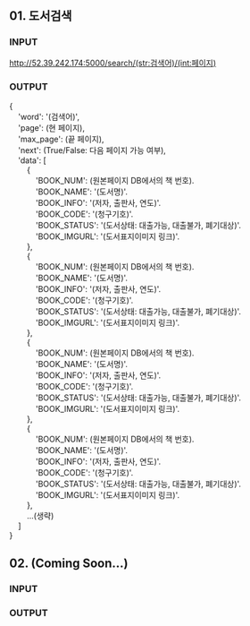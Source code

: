 ## 01. 도서검색
### INPUT
http://52.39.242.174:5000/search/(str:검색어)/(int:페이지)

### OUTPUT
{</br>
&nbsp;&nbsp;&nbsp;&nbsp;'word': '(검색어)',</br>
&nbsp;&nbsp;&nbsp;&nbsp;'page': (현 페이지),</br>
&nbsp;&nbsp;&nbsp;&nbsp;'max_page': (끝 페이지),</br>
&nbsp;&nbsp;&nbsp;&nbsp;'next': (True/False: 다음 페이지 가능 여부),</br>
&nbsp;&nbsp;&nbsp;&nbsp;'data': [</br>
&nbsp;&nbsp;&nbsp;&nbsp;&nbsp;&nbsp;&nbsp;&nbsp;{</br>
&nbsp;&nbsp;&nbsp;&nbsp;&nbsp;&nbsp;&nbsp;&nbsp;&nbsp;&nbsp;&nbsp;&nbsp;'BOOK_NUM': (원본페이지 DB에서의 책 번호).</br>
&nbsp;&nbsp;&nbsp;&nbsp;&nbsp;&nbsp;&nbsp;&nbsp;&nbsp;&nbsp;&nbsp;&nbsp;'BOOK_NAME': '(도서명)'.</br>
&nbsp;&nbsp;&nbsp;&nbsp;&nbsp;&nbsp;&nbsp;&nbsp;&nbsp;&nbsp;&nbsp;&nbsp;'BOOK_INFO': '(저자, 출판사, 연도)'.</br>
&nbsp;&nbsp;&nbsp;&nbsp;&nbsp;&nbsp;&nbsp;&nbsp;&nbsp;&nbsp;&nbsp;&nbsp;'BOOK_CODE': '(청구기호)'.</br>
&nbsp;&nbsp;&nbsp;&nbsp;&nbsp;&nbsp;&nbsp;&nbsp;&nbsp;&nbsp;&nbsp;&nbsp;'BOOK_STATUS': '(도서상태: 대출가능, 대출불가, 폐기대상)'.</br>
&nbsp;&nbsp;&nbsp;&nbsp;&nbsp;&nbsp;&nbsp;&nbsp;&nbsp;&nbsp;&nbsp;&nbsp;'BOOK_IMGURL': '(도서표지이미지 링크)'.</br>
&nbsp;&nbsp;&nbsp;&nbsp;&nbsp;&nbsp;&nbsp;&nbsp;},</br>
&nbsp;&nbsp;&nbsp;&nbsp;&nbsp;&nbsp;&nbsp;&nbsp;{</br>
&nbsp;&nbsp;&nbsp;&nbsp;&nbsp;&nbsp;&nbsp;&nbsp;&nbsp;&nbsp;&nbsp;&nbsp;'BOOK_NUM': (원본페이지 DB에서의 책 번호).</br>
&nbsp;&nbsp;&nbsp;&nbsp;&nbsp;&nbsp;&nbsp;&nbsp;&nbsp;&nbsp;&nbsp;&nbsp;'BOOK_NAME': '(도서명)'.</br>
&nbsp;&nbsp;&nbsp;&nbsp;&nbsp;&nbsp;&nbsp;&nbsp;&nbsp;&nbsp;&nbsp;&nbsp;'BOOK_INFO': '(저자, 출판사, 연도)'.</br>
&nbsp;&nbsp;&nbsp;&nbsp;&nbsp;&nbsp;&nbsp;&nbsp;&nbsp;&nbsp;&nbsp;&nbsp;'BOOK_CODE': '(청구기호)'.</br>
&nbsp;&nbsp;&nbsp;&nbsp;&nbsp;&nbsp;&nbsp;&nbsp;&nbsp;&nbsp;&nbsp;&nbsp;'BOOK_STATUS': '(도서상태: 대출가능, 대출불가, 폐기대상)'.</br>
&nbsp;&nbsp;&nbsp;&nbsp;&nbsp;&nbsp;&nbsp;&nbsp;&nbsp;&nbsp;&nbsp;&nbsp;'BOOK_IMGURL': '(도서표지이미지 링크)'.</br>
&nbsp;&nbsp;&nbsp;&nbsp;&nbsp;&nbsp;&nbsp;&nbsp;},</br>
&nbsp;&nbsp;&nbsp;&nbsp;&nbsp;&nbsp;&nbsp;&nbsp;{</br>
&nbsp;&nbsp;&nbsp;&nbsp;&nbsp;&nbsp;&nbsp;&nbsp;&nbsp;&nbsp;&nbsp;&nbsp;'BOOK_NUM': (원본페이지 DB에서의 책 번호).</br>
&nbsp;&nbsp;&nbsp;&nbsp;&nbsp;&nbsp;&nbsp;&nbsp;&nbsp;&nbsp;&nbsp;&nbsp;'BOOK_NAME': '(도서명)'.</br>
&nbsp;&nbsp;&nbsp;&nbsp;&nbsp;&nbsp;&nbsp;&nbsp;&nbsp;&nbsp;&nbsp;&nbsp;'BOOK_INFO': '(저자, 출판사, 연도)'.</br>
&nbsp;&nbsp;&nbsp;&nbsp;&nbsp;&nbsp;&nbsp;&nbsp;&nbsp;&nbsp;&nbsp;&nbsp;'BOOK_CODE': '(청구기호)'.</br>
&nbsp;&nbsp;&nbsp;&nbsp;&nbsp;&nbsp;&nbsp;&nbsp;&nbsp;&nbsp;&nbsp;&nbsp;'BOOK_STATUS': '(도서상태: 대출가능, 대출불가, 폐기대상)'.</br>
&nbsp;&nbsp;&nbsp;&nbsp;&nbsp;&nbsp;&nbsp;&nbsp;&nbsp;&nbsp;&nbsp;&nbsp;'BOOK_IMGURL': '(도서표지이미지 링크)'.</br>
&nbsp;&nbsp;&nbsp;&nbsp;&nbsp;&nbsp;&nbsp;&nbsp;},</br>
&nbsp;&nbsp;&nbsp;&nbsp;&nbsp;&nbsp;&nbsp;&nbsp;{</br>
&nbsp;&nbsp;&nbsp;&nbsp;&nbsp;&nbsp;&nbsp;&nbsp;&nbsp;&nbsp;&nbsp;&nbsp;'BOOK_NUM': (원본페이지 DB에서의 책 번호).</br>
&nbsp;&nbsp;&nbsp;&nbsp;&nbsp;&nbsp;&nbsp;&nbsp;&nbsp;&nbsp;&nbsp;&nbsp;'BOOK_NAME': '(도서명)'.</br>
&nbsp;&nbsp;&nbsp;&nbsp;&nbsp;&nbsp;&nbsp;&nbsp;&nbsp;&nbsp;&nbsp;&nbsp;'BOOK_INFO': '(저자, 출판사, 연도)'.</br>
&nbsp;&nbsp;&nbsp;&nbsp;&nbsp;&nbsp;&nbsp;&nbsp;&nbsp;&nbsp;&nbsp;&nbsp;'BOOK_CODE': '(청구기호)'.</br>
&nbsp;&nbsp;&nbsp;&nbsp;&nbsp;&nbsp;&nbsp;&nbsp;&nbsp;&nbsp;&nbsp;&nbsp;'BOOK_STATUS': '(도서상태: 대출가능, 대출불가, 폐기대상)'.</br>
&nbsp;&nbsp;&nbsp;&nbsp;&nbsp;&nbsp;&nbsp;&nbsp;&nbsp;&nbsp;&nbsp;&nbsp;'BOOK_IMGURL': '(도서표지이미지 링크)'.</br>
&nbsp;&nbsp;&nbsp;&nbsp;&nbsp;&nbsp;&nbsp;&nbsp;},</br>
&nbsp;&nbsp;&nbsp;&nbsp;&nbsp;&nbsp;&nbsp;&nbsp;...(생략)</br>
&nbsp;&nbsp;&nbsp;&nbsp;]</br>
}</br>

## 02. (Coming Soon...)
### INPUT
### OUTPUT
